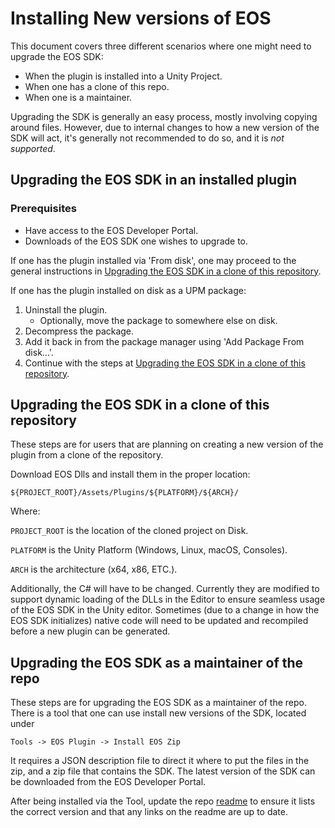 # Installing New versions of EOS

This document covers three different scenarios where one might need to upgrade the EOS SDK:
 * When the plugin is installed into a Unity Project.
 * When one has a clone of this repo.
 * When one is a maintainer.

Upgrading the SDK is generally an easy process, mostly involving copying around files.
However, due to internal changes to how a new version of the SDK will act, it's generally 
not recommended to do so, and it is _not supported_.

## Upgrading the EOS SDK in an installed plugin

### Prerequisites
* Have access to the EOS Developer Portal.
* Downloads of the EOS SDK one wishes to upgrade to.

If one has the plugin installed via 'From disk', one may proceed to the general
instructions in [Upgrading the EOS SDK in a clone of this repository](#upgrading-the-eos-sdk-in-a-clone-of-this-repository).

If one has the plugin installed on disk as a UPM package: 
1. Uninstall the plugin.
    * Optionally, move the package to somewhere else on disk.
2. Decompress the package.
3. Add it back in from the package manager  using 'Add Package From disk...'.
4. Continue with the steps at [Upgrading the EOS SDK in a clone of this repository](#upgrading-the-eos-sdk-in-a-clone-of-this-repository).



## Upgrading the EOS SDK in a clone of this repository
These steps are for users that are planning on creating a new version of the plugin
from a clone of the repository.

Download EOS Dlls and install them in the proper location:

`${PROJECT_ROOT}/Assets/Plugins/${PLATFORM}/${ARCH}/`

Where:

`PROJECT_ROOT` is the location of the cloned project on Disk.

`PLATFORM` is the Unity Platform (Windows, Linux, macOS, Consoles).

`ARCH` is the architecture (x64, x86, ETC.).

Additionally, the C# will have to be changed. Currently they are modified
to support dynamic loading of the DLLs in the Editor to ensure seamless 
usage of the EOS SDK in the Unity editor. Sometimes (due to a change in how
the EOS SDK initializes) native code will need to be updated and recompiled before a
new plugin can be generated.


## Upgrading the EOS SDK as a maintainer of the repo
These steps are for upgrading the EOS SDK as a maintainer of the repo.
There is a tool that one can use install new versions of the SDK, located under

`Tools -> EOS Plugin -> Install EOS Zip`

It requires a JSON description file to direct it where to put the files in the zip,
and a zip file that contains the SDK. The latest version of the SDK can be downloaded from
the EOS Developer Portal.

After being installed via the Tool, update the repo [readme](/readme.md) to ensure it lists the correct version
and that any links on the readme are up to date.
